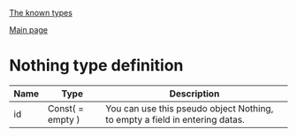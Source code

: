 
[The known types](./README.md)

[Main page](../README.md)

# Nothing type definition

Name    |   Type  |  Description
--------|---------|-------------
id | Const( = empty ) | You can use this pseudo object Nothing, to empty a field in entering datas.


